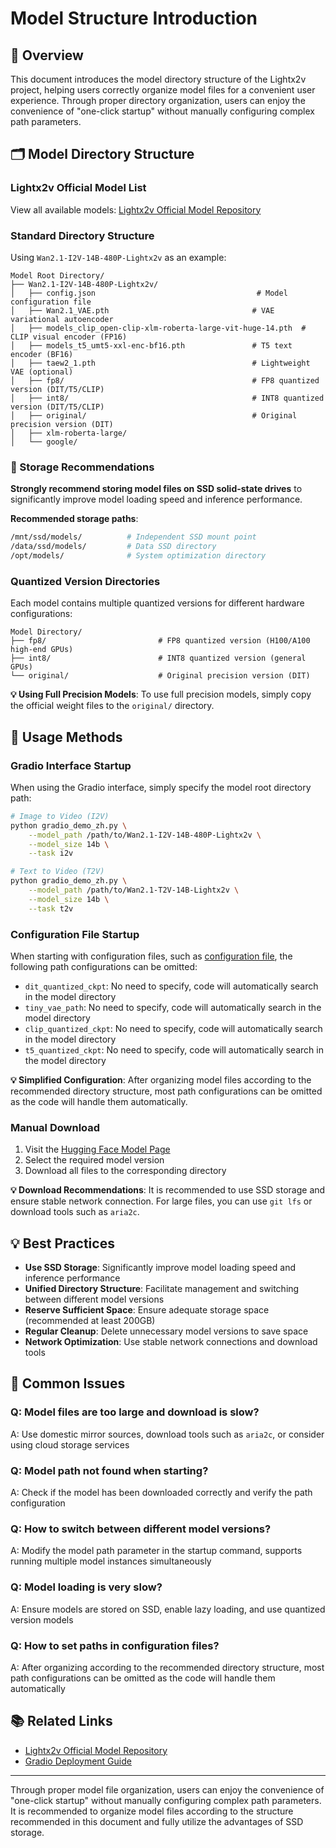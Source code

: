 # Model Structure Introduction

## 📖 Overview

This document introduces the model directory structure of the Lightx2v project, helping users correctly organize model files for a convenient user experience. Through proper directory organization, users can enjoy the convenience of "one-click startup" without manually configuring complex path parameters.

## 🗂️ Model Directory Structure

### Lightx2v Official Model List

View all available models: [Lightx2v Official Model Repository](https://huggingface.co/lightx2v)

### Standard Directory Structure

Using `Wan2.1-I2V-14B-480P-Lightx2v` as an example:

```
Model Root Directory/
├── Wan2.1-I2V-14B-480P-Lightx2v/
│   ├── config.json                                    # Model configuration file
│   ├── Wan2.1_VAE.pth                                # VAE variational autoencoder
│   ├── models_clip_open-clip-xlm-roberta-large-vit-huge-14.pth  # CLIP visual encoder (FP16)
│   ├── models_t5_umt5-xxl-enc-bf16.pth               # T5 text encoder (BF16)
│   ├── taew2_1.pth                                   # Lightweight VAE (optional)
│   ├── fp8/                                          # FP8 quantized version (DIT/T5/CLIP)
│   ├── int8/                                         # INT8 quantized version (DIT/T5/CLIP)
│   ├── original/                                     # Original precision version (DIT)
│   ├── xlm-roberta-large/
│   └── google/
```

### 💾 Storage Recommendations

**Strongly recommend storing model files on SSD solid-state drives** to significantly improve model loading speed and inference performance.

**Recommended storage paths**:
```bash
/mnt/ssd/models/          # Independent SSD mount point
/data/ssd/models/         # Data SSD directory
/opt/models/              # System optimization directory
```

### Quantized Version Directories

Each model contains multiple quantized versions for different hardware configurations:

```
Model Directory/
├── fp8/                         # FP8 quantized version (H100/A100 high-end GPUs)
├── int8/                        # INT8 quantized version (general GPUs)
└── original/                    # Original precision version (DIT)
```

**💡 Using Full Precision Models**: To use full precision models, simply copy the official weight files to the `original/` directory.

## 🚀 Usage Methods

### Gradio Interface Startup

When using the Gradio interface, simply specify the model root directory path:

```bash
# Image to Video (I2V)
python gradio_demo_zh.py \
    --model_path /path/to/Wan2.1-I2V-14B-480P-Lightx2v \
    --model_size 14b \
    --task i2v

# Text to Video (T2V)
python gradio_demo_zh.py \
    --model_path /path/to/Wan2.1-T2V-14B-Lightx2v \
    --model_size 14b \
    --task t2v
```

### Configuration File Startup

When starting with configuration files, such as [configuration file](https://github.com/ModelTC/LightX2V/tree/main/configs/offload/disk/wan_i2v_phase_lazy_load_480p.json), the following path configurations can be omitted:

- `dit_quantized_ckpt`: No need to specify, code will automatically search in the model directory
- `tiny_vae_path`: No need to specify, code will automatically search in the model directory
- `clip_quantized_ckpt`: No need to specify, code will automatically search in the model directory
- `t5_quantized_ckpt`: No need to specify, code will automatically search in the model directory

**💡 Simplified Configuration**: After organizing model files according to the recommended directory structure, most path configurations can be omitted as the code will handle them automatically.

### Manual Download

1. Visit the [Hugging Face Model Page](https://huggingface.co/lightx2v)
2. Select the required model version
3. Download all files to the corresponding directory

**💡 Download Recommendations**: It is recommended to use SSD storage and ensure stable network connection. For large files, you can use `git lfs` or download tools such as `aria2c`.

## 💡 Best Practices

- **Use SSD Storage**: Significantly improve model loading speed and inference performance
- **Unified Directory Structure**: Facilitate management and switching between different model versions
- **Reserve Sufficient Space**: Ensure adequate storage space (recommended at least 200GB)
- **Regular Cleanup**: Delete unnecessary model versions to save space
- **Network Optimization**: Use stable network connections and download tools

## 🚨 Common Issues

### Q: Model files are too large and download is slow?
A: Use domestic mirror sources, download tools such as `aria2c`, or consider using cloud storage services

### Q: Model path not found when starting?
A: Check if the model has been downloaded correctly and verify the path configuration

### Q: How to switch between different model versions?
A: Modify the model path parameter in the startup command, supports running multiple model instances simultaneously

### Q: Model loading is very slow?
A: Ensure models are stored on SSD, enable lazy loading, and use quantized version models

### Q: How to set paths in configuration files?
A: After organizing according to the recommended directory structure, most path configurations can be omitted as the code will handle them automatically

## 📚 Related Links

- [Lightx2v Official Model Repository](https://huggingface.co/lightx2v)
- [Gradio Deployment Guide](./deploy_gradio.md)

---

Through proper model file organization, users can enjoy the convenience of "one-click startup" without manually configuring complex path parameters. It is recommended to organize model files according to the structure recommended in this document and fully utilize the advantages of SSD storage.
